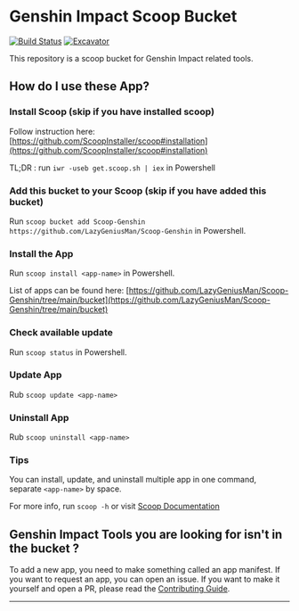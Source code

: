 # Genshin Impact Scoop Bucket

<!-- Uncomment the following line after replacing placeholders -->
[![Build Status](https://ci.appveyor.com/api/projects/status/8icx0a4299018duy?svg=true)](https://ci.appveyor.com/project/LazyGeniusMan/scoop-genshin "Build Status") [![Excavator](https://github.com/LazyGeniusMan/Scoop-Genshin/actions/workflows/excavator.yml/badge.svg)](https://github.com/LazyGeniusMan/Scoop-Genshin/actions/workflows/excavator.yml)

This repository is a scoop bucket for Genshin Impact related tools.

How do I use these App?
---------------------------------

### Install Scoop (skip if you have installed scoop)
Follow instruction here: [https://github.com/ScoopInstaller/scoop#installation](https://github.com/ScoopInstaller/scoop#installation)

TL;DR : run `iwr -useb get.scoop.sh | iex` in Powershell

### Add this bucket to your Scoop (skip if you have added this bucket)
Run `scoop bucket add Scoop-Genshin https://github.com/LazyGeniusMan/Scoop-Genshin` in Powershell.

### Install the App
Run `scoop install <app-name>` in Powershell.

List of apps can be found here: [https://github.com/LazyGeniusMan/Scoop-Genshin/tree/main/bucket](https://github.com/LazyGeniusMan/Scoop-Genshin/tree/main/bucket)

### Check available update
Run `scoop status` in Powershell.

### Update App
Rub `scoop update <app-name>`

### Uninstall App
Rub `scoop uninstall <app-name>`

### Tips
You can install, update, and uninstall multiple app in one command, separate `<app-name>` by space.

For more info, run `scoop -h` or visit [Scoop Documentation](https://scoop-docs.vercel.app/)

Genshin Impact Tools you are looking for isn't in the bucket ?
----------------------------------

To add a new app, you need to make something called an app manifest. If you want to request an app, you can open an issue. If you want to make it yourself and open a PR, please read the [Contributing Guide](https://github.com/ScoopInstaller/.github/blob/main/.github/CONTRIBUTING.md).

----
